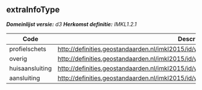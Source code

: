 ## extraInfoType

*__Domeinlijst versie:__ d3*
*__Herkomst definitie:__ IMKL1.2.1*

|__Code__ |__Description__	|
|	---	|	---	|
| profielschets | http://definities.geostandaarden.nl/imkl2015/id/waarde/ExtraDetailInfoTypeValue/profielschets |
| overig | http://definities.geostandaarden.nl/imkl2015/id/waarde/ExtraDetailInfoTypeValue/overig |
| huisaansluiting | http://definities.geostandaarden.nl/imkl2015/id/waarde/ExtraDetailInfoTypeValue/huisaansluiting |
| aansluiting | http://definities.geostandaarden.nl/imkl2015/id/waarde/ExtraDetailInfoTypeValue/aansluiting |